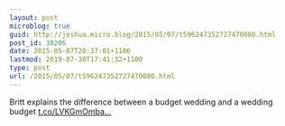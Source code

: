 ```yaml
---
layout: post
microblog: true
guid: http://joshua.micro.blog/2015/05/07/t596247352727470080.html
post_id: 38206
date: 2015-05-07T20:37:01+1100
lastmod: 2019-07-30T17:41:32+1100
type: post
url: /2015/05/07/t596247352727470080.html
---
```

Britt explains the difference between a budget wedding and a wedding budget [t.co/LVKGmOmba...](http://t.co/LVKGmOmbad)
